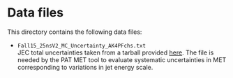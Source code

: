 # Data files

This directory contains the following data files:

 * `Fall15_25nsV2_MC_Uncertainty_AK4PFchs.txt` <br />
   JEC total uncertainties taken from a tarball provided [here](https://twiki.cern.ch/twiki/bin/viewauth/CMS/JECDataMC?rev=111#Recommended_for_MC). The file is needed by the PAT MET tool to evaluate systematic uncertainties in MET corresponding to variations in jet energy scale.
